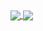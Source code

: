 <a href="https://github.com/toufikbouzelmat?tab=repositories">
  <img align="center" src="https://github-readme-stats.vercel.app/api/top-langs/?username=toufikbouzelmat&theme=dark"/>
</a>

<a href="https://github.com/toufikbouzelmat?tab=repositories">
 <img align="center" src="https://github-readme-stats.vercel.app/api?username=toufikbouzelmat&line_height=40&show_icons=true&theme=dark">
</a>
